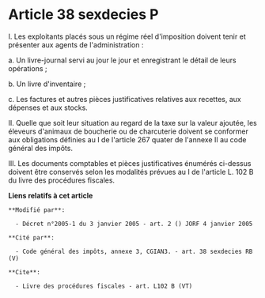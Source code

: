 # Article 38 sexdecies P

I. Les exploitants placés sous un régime réel d'imposition doivent tenir et présenter aux agents de l'administration : 

a. Un livre-journal servi au jour le jour et enregistrant le détail de leurs opérations ; 

b. Un livre d'inventaire ; 

c. Les factures et autres pièces justificatives relatives aux recettes, aux dépenses et aux stocks. 

II. Quelle que soit leur situation au regard de la taxe sur la valeur ajoutée, les éleveurs d'animaux de boucherie ou de
charcuterie doivent se conformer aux obligations définies au I de l'article 267 quater de l'annexe II au code général des
impôts. 

III. Les documents comptables et pièces justificatives énumérés ci-dessus doivent être conservés selon les modalités prévues
au I de l'article L. 102 B du livre des procédures fiscales.

**Liens relatifs à cet article**

	**Modifié par**:

	  - Décret n°2005-1 du 3 janvier 2005 - art. 2 () JORF 4 janvier 2005

	**Cité par**:

	  - Code général des impôts, annexe 3, CGIAN3. - art. 38 sexdecies RB (V)

	**Cite**:

	  - Livre des procédures fiscales - art. L102 B (VT)
